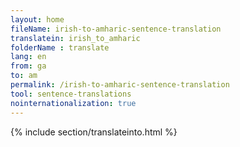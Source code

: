 ```yaml
---
layout: home
fileName: irish-to-amharic-sentence-translation
translatein: irish_to_amharic
folderName : translate
lang: en
from: ga
to: am
permalink: /irish-to-amharic-sentence-translation
tool: sentence-translations
nointernationalization: true
---
```

{% include section/translateinto.html %}
